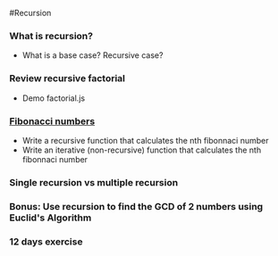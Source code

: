 #Recursion

### What is recursion?
* What is a base case? Recursive case?

### Review recursive factorial
* Demo factorial.js

### [Fibonacci numbers](http://en.wikipedia.org/wiki/Fibonacci_number)
* Write a recursive function that calculates the nth fibonnaci number
* Write an iterative (non-recursive) function that calculates the nth fibonnaci number

### Single recursion vs multiple recursion

### Bonus: Use recursion to find the GCD of 2 numbers using Euclid's Algorithm

### 12 days exercise